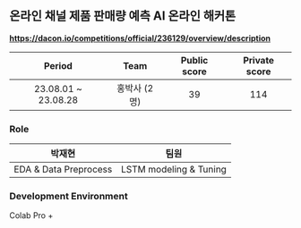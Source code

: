 ## 온라인 채널 제품 판매량 예측 AI 온라인 해커톤

**https://dacon.io/competitions/official/236129/overview/description**

| Period | Team | Public score | Private score |
|:---:|:---:|:---:|:---:|
| 23.08.01 ~ 23.08.28 | 홍박사 (2명) | 39 | 114 |

### Role
| 박재현 | 팀원 |
|:---:|:---:|
|  EDA & Data Preprocess | LSTM modeling & Tuning |


### Development Environment
Colab Pro +
